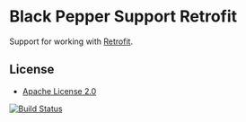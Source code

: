 Black Pepper Support Retrofit
=============================

Support for working with [Retrofit](http://square.github.io/retrofit/).

License
-------

* [Apache License 2.0](http://www.apache.org/licenses/LICENSE-2.0.html)

[![Build Status](https://travis-ci.org/BlackPepperSoftware/bp-support-retrofit.svg?branch=master)](https://travis-ci.org/BlackPepperSoftware/bp-support-retrofit)
